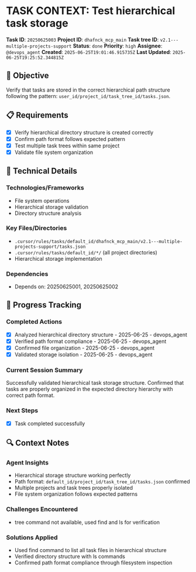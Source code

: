 # TASK CONTEXT: Test hierarchical task storage

**Task ID**: `20250625003`
**Project ID**: `dhafnck_mcp_main`
**Task tree ID**: `v2.1---multiple-projects-support`
**Status**: `done`
**Priority**: `high`
**Assignee**: `@devops_agent`
**Created**: `2025-06-25T19:01:46.915735Z`
**Last Updated**: `2025-06-25T19:25:52.344815Z`

## 🎯 Objective
Verify that tasks are stored in the correct hierarchical path structure following the pattern: `user_id/project_id/task_tree_id/tasks.json`.

## 📋 Requirements
- [x] Verify hierarchical directory structure is created correctly
- [x] Confirm path format follows expected pattern
- [x] Test multiple task trees within same project
- [x] Validate file system organization

## 🔧 Technical Details
### Technologies/Frameworks
- File system operations
- Hierarchical storage validation
- Directory structure analysis

### Key Files/Directories
- `.cursor/rules/tasks/default_id/dhafnck_mcp_main/v2.1---multiple-projects-support/tasks.json`
- `.cursor/rules/tasks/default_id/*/` (all project directories)
- Hierarchical storage implementation

### Dependencies
- Depends on: 20250625001, 20250625002

## 🚀 Progress Tracking
### Completed Actions
- [x] Analyzed hierarchical directory structure - 2025-06-25 - devops_agent
- [x] Verified path format compliance - 2025-06-25 - devops_agent
- [x] Confirmed file organization - 2025-06-25 - devops_agent
- [x] Validated storage isolation - 2025-06-25 - devops_agent

### Current Session Summary
Successfully validated hierarchical task storage structure. Confirmed that tasks are properly organized in the expected directory hierarchy with correct path format.

### Next Steps
- [x] Task completed successfully

## 🔍 Context Notes
### Agent Insights
- Hierarchical storage structure working perfectly
- Path format: `default_id/project_id/task_tree_id/tasks.json` confirmed
- Multiple projects and task trees properly isolated
- File system organization follows expected patterns

### Challenges Encountered
- tree command not available, used find and ls for verification

### Solutions Applied
- Used find command to list all task files in hierarchical structure
- Verified directory structure with ls commands
- Confirmed path format compliance through filesystem inspection